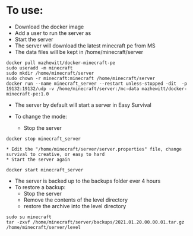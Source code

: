 # To use:

*  Download the docker image
*  Add a user to run the server as
*  Start the server
*  The server will download the latest minecraft pe from MS
* The data files will be kept in /home/minecraft/server

```
docker pull mazhewitt/docker-minecraft-pe
sudo useradd -m minecraft
sudo mkdir /home/minecraft/server
sudo chown -r minecraft:minecraft /home/minecraft/server
docker run --name minecraft_server --restart unless-stopped -dit  -p 19132:19132/udp -v /home/minecraft/server:/mc-data mazhewitt/docker-minecraft-pe:1.0
```
* The server by default will start a server in Easy Survival


* To change the mode:
    * Stop the server 

```
docker stop minecraft_server
```

    * Edit the "/home/minecraft/server/server.properties" file, change survival to creative, or easy to hard
    * Start the server again

```
docker start minecraft_server
```

* The server is backed up to the backups folder ever 4 hours
* To restore a backup:
    * Stop the server
    * Remove the contents of the level directory
    * restore the archive into the level directory

```
sudo su minecraft
tar -zxvf /home/minecraft/server/backups/2021.01.20.00.00.01.tar.gz /home/minecraft/server/level
```